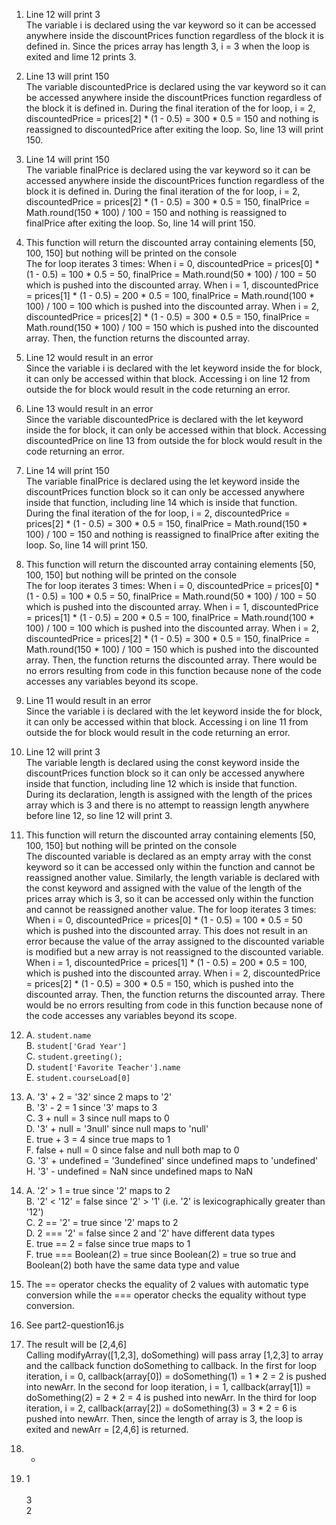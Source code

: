 1. Line 12 will print 3 <br> The variable i is declared using the var keyword so it can be accessed anywhere inside the discountPrices function regardless of the block it is defined in. Since the prices array has length 3, i = 3 when the loop is exited and lime 12 prints 3.
   
2. Line 13 will print 150 <br> The variable discountedPrice is declared using the var keyword so it can be accessed anywhere inside the discountPrices function regardless of the block it is defined in. During the final iteration of the for loop,   i = 2, discountedPrice = prices[2] * (1 - 0.5) = 300 * 0.5 = 150   and nothing is reassigned to discountedPrice after exiting the loop. So, line 13 will print 150.
   
3. Line 14 will print 150 <br> The variable finalPrice is declared using the var keyword so it can be accessed anywhere inside the discountPrices function regardless of the block it is defined in. During the final iteration of the for loop,   i = 2, discountedPrice = prices[2] * (1 - 0.5) = 300 * 0.5 = 150, finalPrice = Math.round(150 * 100) / 100 = 150   and nothing is reassigned to finalPrice after exiting the loop. So, line 14 will print 150.
   
4. This function will return the discounted array containing elements [50, 100, 150] but nothing will be printed on the console <br> The for loop iterates 3 times:   When i = 0, discountedPrice = prices[0] * (1 - 0.5) = 100 * 0.5 = 50,   finalPrice = Math.round(50 * 100) / 100 = 50   which is pushed into the discounted array.   When i = 1, discountedPrice = prices[1] * (1 - 0.5) = 200 * 0.5 = 100,   finalPrice = Math.round(100 * 100) / 100 = 100   which is pushed into the discounted array.   When i = 2, discountedPrice = prices[2] * (1 - 0.5) = 300 * 0.5 = 150,   finalPrice = Math.round(150 * 100) / 100 = 150   which is pushed into the discounted array.   Then, the function returns the discounted array.
   
5. Line 12 would result in an error <br> Since the variable i is declared with the let keyword inside the for block, it can only be accessed within that block. Accessing i on line 12 from outside the for block would result in the code returning an error.
   
6. Line 13 would result in an error <br> Since the variable discountedPrice is declared with the let keyword inside the for block, it can only be accessed within that block. Accessing discountedPrice on line 13 from outside the for block would result in the code returning an error.
   
7. Line 14 will print 150 <br> The variable finalPrice is declared using the let keyword inside the discountPrices function block so it can only be accessed anywhere inside that function, including line 14 which is inside that function. During the final iteration of the for loop,   i = 2, discountedPrice = prices[2] * (1 - 0.5) = 300 * 0.5 = 150, finalPrice = Math.round(150 * 100) / 100 = 150   and nothing is reassigned to finalPrice after exiting the loop. So, line 14 will print 150.
   
8. This function will return the discounted array containing elements [50, 100, 150] but nothing will be printed on the console <br> The for loop iterates 3 times:   When i = 0, discountedPrice = prices[0] * (1 - 0.5) = 100 * 0.5 = 50,   finalPrice = Math.round(50 * 100) / 100 = 50   which is pushed into the discounted array.   When i = 1, discountedPrice = prices[1] * (1 - 0.5) = 200 * 0.5 = 100,   finalPrice = Math.round(100 * 100) / 100 = 100   which is pushed into the discounted array.   When i = 2, discountedPrice = prices[2] * (1 - 0.5) = 300 * 0.5 = 150,   finalPrice = Math.round(150 * 100) / 100 = 150   which is pushed into the discounted array.   Then, the function returns the discounted array. There would be no errors resulting from code in this function because none of the code accesses any variables beyond its scope.
   
9.  Line 11 would result in an error <br> Since the variable i is declared with the let keyword inside the for block, it can only be accessed within that block. Accessing i on line 11 from outside the for block would result in the code returning an error.
    
10. Line 12 will print 3 <br> The variable length is declared using the const keyword inside the discountPrices function block so it can only be accessed anywhere inside that function, including line 12 which is inside that function. During its declaration, length is assigned with the length of the prices array which is 3 and there is no attempt to reassign length anywhere before line 12, so line 12 will print 3.
    
11. This function will return the discounted array containing elements [50, 100, 150] but nothing will be printed on the console <br> The discounted variable is declared as an empty array with the const keyword so it can be accessed only within the function and cannot be reassigned another value. Similarly, the length variable is declared with the const keyword and assigned with the value of the length of the prices array which is 3, so it can be accessed only within the function and cannot be reassigned another value. The for loop iterates 3 times:   When i = 0, discountedPrice = prices[0] * (1 - 0.5) = 100 * 0.5 = 50   which is pushed into the discounted array. This does not result in an error because the value of the array assigned to the discounted variable is modified but a new array is not reassigned to the discounted variable.   When i = 1, discountedPrice = prices[1] * (1 - 0.5) = 200 * 0.5 = 100,    which is pushed into the discounted array.   When i = 2, discountedPrice = prices[2] * (1 - 0.5) = 300 * 0.5 = 150,   which is pushed into the discounted array.   Then, the function returns the discounted array. There would be no errors resulting from code in this function because none of the code accesses any variables beyond its scope.
    
12. A. `student.name` <br> 
    B. `student['Grad Year']` <br> 
    C. `student.greeting();` <br> 
    D. `student['Favorite Teacher'].name` <br> 
    E. `student.courseLoad[0]` <br> 

13. A. '3' + 2 = '32' since 2 maps to '2' <br> 
    B. '3' - 2 = 1 since '3' maps to 3 <br> 
    C. 3 + null = 3 since null maps to 0 <br> 
    D. '3' + null = '3null' since null maps to 'null' <br> 
    E. true + 3 = 4  since true maps to 1 <br> 
    F. false + null = 0 since false and null both map to 0 <br> 
    G. '3' + undefined = '3undefined' since undefined maps to 'undefined' <br> 
    H. '3' - undefined = NaN since undefined maps to NaN

14. A. '2' > 1 = true since '2' maps to 2 <br> 
    B. '2' < '12' = false since '2' > '1' (i.e. '2' is lexicographically greater than '12') <br> 
    C. 2 == '2' = true since '2' maps to 2 <br> 
    D. 2 === '2' = false since 2 and '2' have different data types <br> 
    E. true == 2 = false since true maps to 1 <br> 
    F. true === Boolean(2) = true since Boolean(2) = true so true and Boolean(2) both have the same data type and value

15. The == operator checks the equality of 2 values with automatic type conversion while the === operator checks the equality without type conversion.
    
16. See part2-question16.js
    
17. The result will be [2,4,6] <br> Calling modifyArray([1,2,3], doSomething) will pass array [1,2,3] to array and the callback function doSomething to callback. In the first for loop iteration, i = 0, callback(array[0]) = doSomething(1) = 1 * 2 = 2 is pushed into newArr. In the second for loop iteration, i = 1, callback(array[1]) = doSomething(2) = 2 * 2 = 4 is pushed into newArr. In the third for loop iteration, i = 2, callback(array[2]) = doSomething(3) = 3 * 2 = 6 is pushed into newArr. Then, since the length of array is 3, the loop is exited and newArr = [2,4,6] is returned.
    
18. -
    
19. 1 <br>  <br> 3 <br> 2 <br>